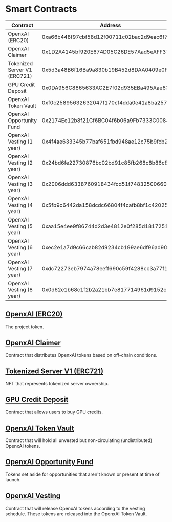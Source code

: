 # Smart Contracts

| Contract                     | Address                                    | Chain |
| ---------------------------- | ------------------------------------------ | ----- |
| OpenxAI (ERC20)              | 0xa66b448f97cbf58d12f00711c02bac2d9eac6f7f | Base  |
| OpenxAI Claimer              | 0x1D2A4145bf920E674D05C26DE57Aad5eAFF3772f | Base  |
| Tokenized Server V1 (ERC721) | 0x5d3a48B6f16Ba9a830b19B452d8DAA0409e0FE05 | Base  |
| GPU Credit Deposit           | 0x0DA956C8865633AC2E7f02d935EBa495Aae63598 | Base  |
| OpenxAI Token Vault          | 0xf0c25895632632047f170cf4dda0e41a8ba25789 | Base  |
| OpenxAI Opportunity Fund     | 0x2174Ee12b8f21Cf6BC04f6b06a9Fb7333C008492 | Base  |
| OpenxAI Vesting (1 year)     | 0x4f4ae633345b77baf651fbd948ae12c75b9fcb2a | Base  |
| OpenxAI Vesting (2 year)     | 0x24bd6fe22730876bc02bd91c85fb268c8b86c843 | Base  |
| OpenxAI Vesting (3 year)     | 0x2006ddd6338760918434fcd51f74832500660b91 | Base  |
| OpenxAI Vesting (4 year)     | 0x5fb9c6442da158dcdc66804f4cafb8bf1c42025a | Base  |
| OpenxAI Vesting (5 year)     | 0xaa15e4ee9f86744d2d3e4812e0f285d1817251d3 | Base  |
| OpenxAI Vesting (6 year)     | 0xec2e1a7d9c66cab82d9234cb199ae6df96ad9084 | Base  |
| OpenxAI Vesting (7 year)     | 0xdc72273eb7974a78eeff690c59f4288cc3a77f1f | Base  |
| OpenxAI Vesting (8 year)     | 0x0d62e1b68c1f2b2a21bb7e817714961d9152cbbc | Base  |

## [OpenxAI (ERC20)](https://github.com/OpenxAI-Network/openxai-token/blob/main/src/OpenxAI.sol)

The project token.

## [OpenxAI Claimer](https://github.com/OpenxAI-Network/openxai-token/blob/main/src/OpenxAIClaimer.sol)

Contract that distributes OpenxAI tokens based on off-chain conditions.

## [Tokenized Server V1 (ERC721)](https://github.com/OpenxAI-Network/tokenized-server/blob/main/src/OpenxAITokenizedServerV1.sol)

NFT that represents tokenized server ownership.

## [GPU Credit Deposit](https://github.com/OpenxAI-Network/tokenized-server/blob/main/src/OpenxAICreditDeposit.sol)

Contract that allows users to buy GPU credits.

## [OpenxAI Token Vault](https://github.com/OpenxAI-Network/openxai-token/blob/main/src/OpenxAINonCirculatingSupplyVault.sol)

Contract that will hold all unvested but non-circulating (undistributed) OpenxAI tokens.

## [OpenxAI Opportunity Fund](https://github.com/OpenxAI-Network/openxai-token/blob/main/src/OpenxAINonCirculatingSupplyVault.sol)

Tokens set aside for opportunities that aren't known or present at time of launch.

## [OpenxAI Vesting](https://github.com/OpenxAI-Network/openxai-token/blob/main/src/OpenxAINonCirculatingSupplyVesting.sol)

Contract that will release OpenxAI tokens according to the vesting schedule. These tokens are released into the OpenxAI Token Vault.
